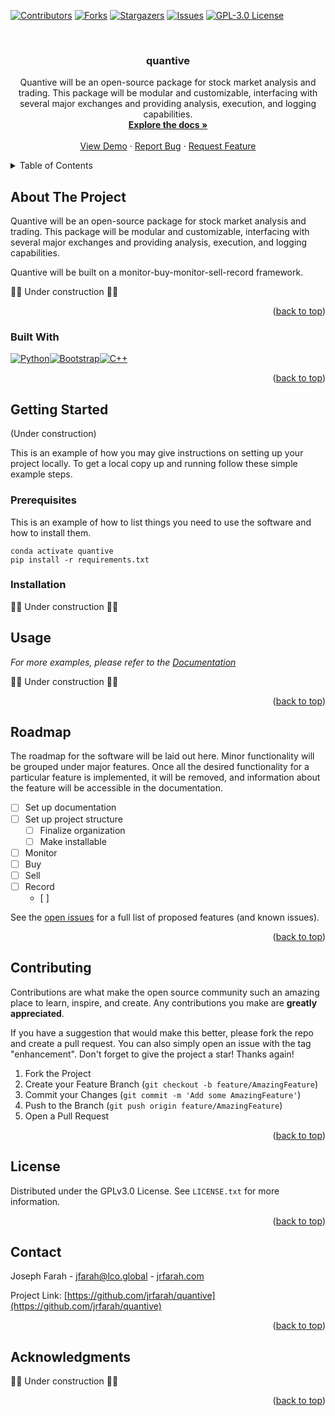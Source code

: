 <!-- Improved compatibility of back to top link: See: https://github.com/othneildrew/Best-README-Template/pull/73 -->
<a name="readme-top"></a>
<!--
*** Thanks for checking out the Best-README-Template. If you have a suggestion
*** that would make this better, please fork the repo and create a pull request
*** or simply open an issue with the tag "enhancement".
*** Don't forget to give the project a star!
*** Thanks again! Now go create something AMAZING! :D
-->



<!-- PROJECT SHIELDS -->
<!--
*** I'm using markdown "reference style" links for readability.
*** Reference links are enclosed in brackets [ ] instead of parentheses ( ).
*** See the bottom of this document for the declaration of the reference variables
*** for contributors-url, forks-url, etc. This is an optional, concise syntax you may use.
*** https://www.markdownguide.org/basic-syntax/#reference-style-links
-->
[![Contributors][contributors-shield]][contributors-url]
[![Forks][forks-shield]][forks-url]
[![Stargazers][stars-shield]][stars-url]
[![Issues][issues-shield]][issues-url]
[![GPL-3.0 License][license-shield]][license-url]
<!-- [![LinkedIn][linkedin-shield]][linkedin-url] -->



<!-- PROJECT LOGO -->
<br/>
<!-- <div align="center">
  <a href="https://github.com/jrfarah/quantive">
    <img src="images/logo.png" alt="Logo" width="80" height="80">
  </a> -->

<h3 align="center">quantive</h3>

  <p align="center">
    Quantive will be an open-source package for stock market analysis and trading. This package will be modular and customizable, interfacing with several major exchanges and providing analysis, execution, and logging capabilities.
    <br />
    <a href="https://github.com/jrfarah/quantive"><strong>Explore the docs »</strong></a>
    <br />
    <br />
    <a href="https://github.com/jrfarah/quantive">View Demo</a>
    ·
    <a href="https://github.com/jrfarah/quantive/issues">Report Bug</a>
    ·
    <a href="https://github.com/jrfarah/quantive/issues">Request Feature</a>
  </p>
</div>



<!-- TABLE OF CONTENTS -->
<details>
  <summary>Table of Contents</summary>
  <ol>
    <li>
      <a href="#about-the-project">About The Project</a>
      <ul>
        <li><a href="#built-with">Built With</a></li>
      </ul>
    </li>
    <li>
      <a href="#getting-started">Getting Started</a>
      <ul>
        <li><a href="#prerequisites">Prerequisites</a></li>
        <li><a href="#installation">Installation</a></li>
      </ul>
    </li>
    <li><a href="#usage">Usage</a></li>
    <li><a href="#roadmap">Roadmap</a></li>
    <li><a href="#contributing">Contributing</a></li>
    <li><a href="#license">License</a></li>
    <li><a href="#contact">Contact</a></li>
    <li><a href="#acknowledgments">Acknowledgments</a></li>
  </ol>
</details>



<!-- ABOUT THE PROJECT -->
## About The Project

<!-- [![Product Name Screen Shot][product-screenshot]](https://example.com) -->

Quantive will be an open-source package for stock market analysis and trading. This package will be modular and customizable, interfacing with several major exchanges and providing analysis, execution, and logging capabilities. 

Quantive will be built on a monitor-buy-monitor-sell-record framework.

🚧🚧 Under construction 🚧🚧

<p align="right">(<a href="#readme-top">back to top</a>)</p>



### Built With

[![Python][python.org]][python-url][![Bootstrap][Bootstrap.com]][Bootstrap-url][![C++][c++.org]][c++url]


<p align="right">(<a href="#readme-top">back to top</a>)</p>



<!-- GETTING STARTED -->
## Getting Started

(Under construction)

This is an example of how you may give instructions on setting up your project locally.
To get a local copy up and running follow these simple example steps.

### Prerequisites

This is an example of how to list things you need to use the software and how to install them.
  ```
  conda activate quantive
  pip install -r requirements.txt
  ```

### Installation

🚧🚧 Under construction 🚧🚧

<!-- 1. Get a free API Key at [https://example.com](https://example.com)
2. Clone the repo
   ```sh
   git clone https://github.com/jrfarah/quantive.git
   ```
3. Install NPM packages
   ```sh
   npm install
   ```
4. Enter your API in `config.js`
   ```js
   const API_KEY = 'ENTER YOUR API';
   ```

<p align="right">(<a href="#readme-top">back to top</a>)</p>
 -->


<!-- USAGE EXAMPLES -->
## Usage

_For more examples, please refer to the [Documentation](https://example.com)_

🚧🚧 Under construction 🚧🚧

<p align="right">(<a href="#readme-top">back to top</a>)</p>



<!-- ROADMAP -->
## Roadmap

The roadmap for the software will be laid out here. Minor functionality will be grouped under major features. Once all the desired functionality for a particular feature is implemented, it will be removed, and information about the feature will be accessible in the documentation.

- [ ] Set up documentation
- [ ] Set up project structure
    - [ ] Finalize organization
    - [ ] Make installable
- [ ] Monitor
- [ ] Buy
- [ ] Sell
- [ ] Record
    - [ ] 

See the [open issues](https://github.com/jrfarah/quantive/issues) for a full list of proposed features (and known issues).

<p align="right">(<a href="#readme-top">back to top</a>)</p>



<!-- CONTRIBUTING -->
## Contributing

Contributions are what make the open source community such an amazing place to learn, inspire, and create. Any contributions you make are **greatly appreciated**.

If you have a suggestion that would make this better, please fork the repo and create a pull request. You can also simply open an issue with the tag "enhancement".
Don't forget to give the project a star! Thanks again!

1. Fork the Project
2. Create your Feature Branch (`git checkout -b feature/AmazingFeature`)
3. Commit your Changes (`git commit -m 'Add some AmazingFeature'`)
4. Push to the Branch (`git push origin feature/AmazingFeature`)
5. Open a Pull Request

<p align="right">(<a href="#readme-top">back to top</a>)</p>



<!-- LICENSE -->
## License

Distributed under the GPLv3.0 License. See `LICENSE.txt` for more information.

<p align="right">(<a href="#readme-top">back to top</a>)</p>



<!-- CONTACT -->
## Contact

Joseph Farah - [jfarah@lco.global](mailto:jfarah@lco.global) - [jrfarah.com](http://jrfarah.com)

Project Link: [https://github.com/jrfarah/quantive](https://github.com/jrfarah/quantive)

<p align="right">(<a href="#readme-top">back to top</a>)</p>



<!-- ACKNOWLEDGMENTS -->
## Acknowledgments

🚧🚧 Under construction 🚧🚧


<p align="right">(<a href="#readme-top">back to top</a>)</p>



<!-- MARKDOWN LINKS & IMAGES -->
<!-- https://www.markdownguide.org/basic-syntax/#reference-style-links -->
[contributors-shield]: https://img.shields.io/github/contributors/jrfarah/quantive.svg?style=for-the-badge
[contributors-url]: https://github.com/jrfarah/quantive/graphs/contributors
[forks-shield]: https://img.shields.io/github/forks/jrfarah/quantive.svg?style=for-the-badge
[forks-url]: https://github.com/jrfarah/quantive/network/members
[stars-shield]: https://img.shields.io/github/stars/jrfarah/quantive.svg?style=for-the-badge
[stars-url]: https://github.com/jrfarah/quantive/stargazers
[issues-shield]: https://img.shields.io/github/issues/jrfarah/quantive.svg?style=for-the-badge
[issues-url]: https://github.com/jrfarah/quantive/issues
[license-shield]: https://img.shields.io/github/license/jrfarah/quantive.svg?style=for-the-badge
[license-url]: https://github.com/jrfarah/quantive/blob/master/LICENSE.txt
[linkedin-shield]: https://img.shields.io/badge/-LinkedIn-black.svg?style=for-the-badge&logo=linkedin&colorB=555
[linkedin-url]: https://linkedin.com/in/linkedin_username
[product-screenshot]: images/screenshot.png
[Next.js]: https://img.shields.io/badge/next.js-000000?style=for-the-badge&logo=nextdotjs&logoColor=white
[Next-url]: https://nextjs.org/
[React.js]: https://img.shields.io/badge/React-20232A?style=for-the-badge&logo=react&logoColor=61DAFB
[React-url]: https://reactjs.org/
[Vue.js]: https://img.shields.io/badge/Vue.js-35495E?style=for-the-badge&logo=vuedotjs&logoColor=4FC08D
[Vue-url]: https://vuejs.org/
[Angular.io]: https://img.shields.io/badge/Angular-DD0031?style=for-the-badge&logo=angular&logoColor=white
[Angular-url]: https://angular.io/
[Svelte.dev]: https://img.shields.io/badge/Svelte-4A4A55?style=for-the-badge&logo=svelte&logoColor=FF3E00
[Svelte-url]: https://svelte.dev/
[Laravel.com]: https://img.shields.io/badge/Laravel-FF2D20?style=for-the-badge&logo=laravel&logoColor=white
[Laravel-url]: https://laravel.com
[Bootstrap.com]: https://img.shields.io/badge/Bootstrap-563D7C?style=for-the-badge&logo=bootstrap&logoColor=white
[Bootstrap-url]: https://getbootstrap.com
[JQuery.com]: https://img.shields.io/badge/jQuery-0769AD?style=for-the-badge&logo=jquery&logoColor=white
[JQuery-url]: https://jquery.com 
[python.org]: https://img.shields.io/badge/python-20232A?style=for-the-badge&logo=python&logoColor=white
[python-url]: https://www.python.org/
[c++.org]: https://img.shields.io/badge/c++-0769AD?style=for-the-badge&logo=c++&logoColor=white
[c++url]: https://cplusplus.com/